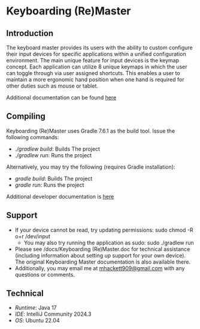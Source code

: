 # Keyboarding (Re)Master

## Introduction
The keyboard master provides its users with the ability to custom configure their input devices for specific applications within a unified configuration environment. The main unique feature for input devices is the keymap concept. Each application can utilize 8 unique keymaps in which the user can toggle through via user assigned shortcuts. This enables a user to maintain a more ergonomic hand position when one hand is required for other duties such as mouse or tablet. 

Additional documentation can be found [here](https://kbmaster.atlassian.net/wiki/display/KBM/Home)

## Compiling
Keyboarding (Re)Master uses Gradle 7.6.1 as the build tool.  Issue the following commands:

* *./gradlew build*: Builds The project
* *./gradlew run*: Runs the project


Alternatively, you may try the following (requires Gradle installation):

* *gradle build*: Builds The project
* *gradle run*: Runs the project


Additional developer documentation is [here](https://kbmaster.atlassian.net/wiki/display/KBM/Developer+Documentation)

## Support
* If your device cannot be read, try updating permissions: sudo chmod -R o+r /dev/input
  * You may also try running the application as sudo: sudo ./gradlew run
* Please see /docs/Keyboarding (Re)Master.doc for technical assistance (including information about setting up support for your own device). The original Keyboarding Master documentation is also available there. 
* Additionally, you may email me at mhackett909@gmail.com with any questions or comments.

## Technical
* *Runtime*: Java 17
* *IDE*: IntelliJ Community 2024.3
* *OS*: Ubuntu 22.04


